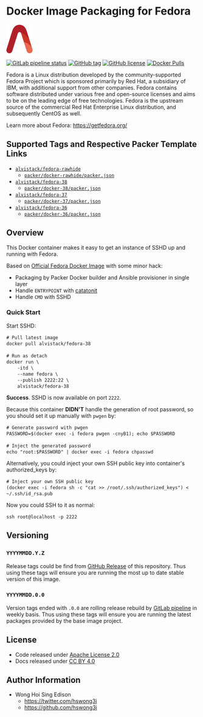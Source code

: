 # Docker Image Packaging for Fedora

<a href="https://alvistack.com" title="AlviStack" target="_blank"><img src="/alvistack.svg" height="75" alt="AlviStack"></a>

[![GitLab pipeline status](https://img.shields.io/gitlab/pipeline/alvistack/docker-fedora/master)](https://gitlab.com/alvistack/docker-fedora/-/pipelines)
[![GitHub tag](https://img.shields.io/github/tag/alvistack/docker-fedora.svg)](https://github.com/alvistack/docker-fedora/tags)
[![GitHub license](https://img.shields.io/github/license/alvistack/docker-fedora.svg)](https://github.com/alvistack/docker-fedora/blob/master/LICENSE)
[![Docker Pulls](https://img.shields.io/docker/pulls/alvistack/fedora-38.svg)](https://hub.docker.com/r/alvistack/fedora-38)

Fedora is a Linux distribution developed by the community-supported Fedora Project which is sponsored primarily by Red Hat, a subsidiary of IBM, with additional support from other companies. Fedora contains software distributed under various free and open-source licenses and aims to be on the leading edge of free technologies. Fedora is the upstream source of the commercial Red Hat Enterprise Linux distribution, and subsequently CentOS as well.

Learn more about Fedora: <https://getfedora.org/>

## Supported Tags and Respective Packer Template Links

-   [`alvistack/fedora-rawhide`](https://hub.docker.com/r/alvistack/fedora-rawhide)
    -   [`packer/docker-rawhide/packer.json`](https://github.com/alvistack/docker-fedora/blob/master/packer/docker-rawhide/packer.json)
-   [`alvistack/fedora-38`](https://hub.docker.com/r/alvistack/fedora-38)
    -   [`packer/docker-38/packer.json`](https://github.com/alvistack/docker-fedora/blob/master/packer/docker-38/packer.json)
-   [`alvistack/fedora-37`](https://hub.docker.com/r/alvistack/fedora-37)
    -   [`packer/docker-37/packer.json`](https://github.com/alvistack/docker-fedora/blob/master/packer/docker-37/packer.json)
-   [`alvistack/fedora-36`](https://hub.docker.com/r/alvistack/fedora-36)
    -   [`packer/docker-36/packer.json`](https://github.com/alvistack/docker-fedora/blob/master/packer/docker-36/packer.json)

## Overview

This Docker container makes it easy to get an instance of SSHD up and running with Fedora.

Based on [Official Fedora Docker Image](https://hub.docker.com/_/fedora/) with some minor hack:

-   Packaging by Packer Docker builder and Ansible provisioner in single layer
-   Handle `ENTRYPOINT` with [catatonit](https://github.com/openSUSE/catatonit)
-   Handle `CMD` with SSHD

### Quick Start

Start SSHD:

    # Pull latest image
    docker pull alvistack/fedora-38

    # Run as detach
    docker run \
        -itd \
        --name fedora \
        --publish 2222:22 \
        alvistack/fedora-38

**Success**. SSHD is now available on port `2222`.

Because this container **DIDN'T** handle the generation of root password, so you should set it up manually with `pwgen` by:

    # Generate password with pwgen
    PASSWORD=$(docker exec -i fedora pwgen -cnyB1); echo $PASSWORD

    # Inject the generated password
    echo "root:$PASSWORD" | docker exec -i fedora chpasswd

Alternatively, you could inject your own SSH public key into container's authorized_keys by:

    # Inject your own SSH public key
    (docker exec -i fedora sh -c "cat >> /root/.ssh/authorized_keys") < ~/.ssh/id_rsa.pub

Now you could SSH to it as normal:

    ssh root@localhost -p 2222

## Versioning

### `YYYYMMDD.Y.Z`

Release tags could be find from [GitHub Release](https://github.com/alvistack/docker-fedora/tags) of this repository. Thus using these tags will ensure you are running the most up to date stable version of this image.

### `YYYYMMDD.0.0`

Version tags ended with `.0.0` are rolling release rebuild by [GitLab pipeline](https://gitlab.com/alvistack/docker-fedora/-/pipelines) in weekly basis. Thus using these tags will ensure you are running the latest packages provided by the base image project.

## License

-   Code released under [Apache License 2.0](LICENSE)
-   Docs released under [CC BY 4.0](http://creativecommons.org/licenses/by/4.0/)

## Author Information

-   Wong Hoi Sing Edison
    -   <https://twitter.com/hswong3i>
    -   <https://github.com/hswong3i>
